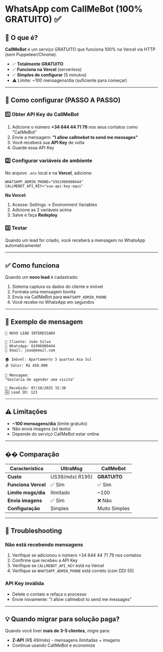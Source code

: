 # WhatsApp com CallMeBot (100% GRATUITO) ✅

## 📌 O que é?

**CallMeBot** é um serviço GRATUITO que funciona 100% na Vercel via HTTP (sem Puppeteer/Chrome).

- ✅ **Totalmente GRATUITO**
- ✅ **Funciona na Vercel** (serverless)
- ✅ **Simples de configurar** (5 minutos)
- ⚠️ Limite: ~100 mensagens/dia (suficiente para começar)

---

## 🚀 Como configurar (PASSO A PASSO)

### 1️⃣ Obter API Key do CallMeBot

1. Adicione o número **+34 644 44 71 79** nos seus contatos como "CallMeBot"
2. Envie a mensagem: **"I allow callmebot to send me messages"**
3. Você receberá sua **API Key** de volta
4. Guarde essa API Key

### 2️⃣ Configurar variáveis de ambiente

No arquivo `.env` local e na **Vercel**, adicione:

```env
WHATSAPP_ADMIN_PHONE="5561996900444"
CALLMEBOT_API_KEY="sua-api-key-aqui"
```

**Na Vercel:**
1. Acesse: Settings → Environment Variables
2. Adicione as 2 variáveis acima
3. Salve e faça **Redeploy**

### 3️⃣ Testar

Quando um lead for criado, você receberá a mensagem no WhatsApp automaticamente!

---

## ✅ Como funciona

Quando um **novo lead** é cadastrado:
1. Sistema captura os dados do cliente e imóvel
2. Formata uma mensagem bonita
3. Envia via CallMeBot para `WHATSAPP_ADMIN_PHONE`
4. Você recebe no WhatsApp em segundos

---

## 📝 Exemplo de mensagem

```
🔔 NOVO LEAD INTERESSADO

👤 Cliente: João Silva
📱 WhatsApp: 61996900444
📧 Email: joao@email.com

🏠 Imóvel: Apartamento 3 quartos Asa Sul
💰 Valor: R$ 450.000

💬 Mensagem:
"Gostaria de agendar uma visita"

📅 Recebido: 07/10/2025 15:30
🆔 Lead ID: 123
```

---

## ⚠️ Limitações

- **~100 mensagens/dia** (limite gratuito)
- Não envia imagens (só texto)
- Depende do serviço CallMeBot estar online

---

## �� Comparação

| Característica | UltraMsg | CallMeBot |
|---|---|---|
| **Custo** | US$39/mês (~R$195) | **GRATUITO** |
| **Funciona Vercel** | ✅ Sim | ✅ Sim |
| **Limite msgs/dia** | Ilimitado | ~100 |
| **Envia imagens** | ✅ Sim | ❌ Não |
| **Configuração** | Simples | Muito Simples |

---

## 🔧 Troubleshooting

### Não está recebendo mensagens

1. Verifique se adicionou o número +34 644 44 71 79 nos contatos
2. Confirme que recebeu a API Key
3. Verifique se `CALLMEBOT_API_KEY` está na Vercel
4. Verifique se `WHATSAPP_ADMIN_PHONE` está correto (com DDI 55)

### API Key inválida

- Delete o contato e refaça o processo
- Envie novamente: "I allow callmebot to send me messages"

---

## 💡 Quando migrar para solução paga?

Quando você tiver **mais de 3-5 clientes**, migre para:
- **Z-API** (R$ 49/mês) - mensagens ilimitadas + imagens
- Continue usando CallMeBot e economize
